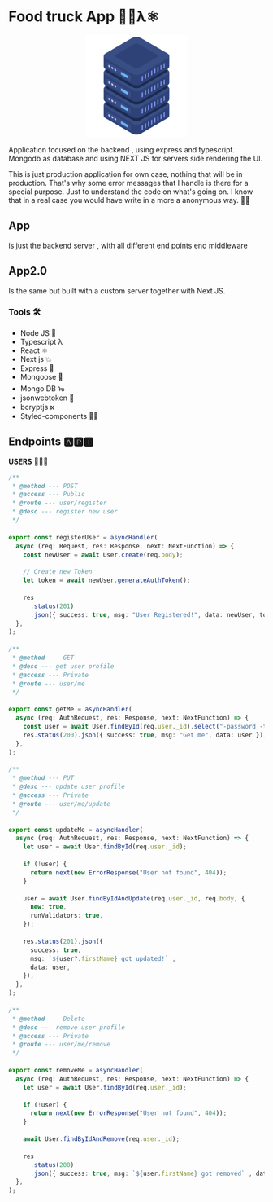 # Food truck App 🧄🚚λ⚛️

<p align="center">
  <a href="" rel="noopener">
 <img width=200px height=200px src="./server.png" alt="server logo"></a>
</p>

Application focused on the backend , using express and typescript.
Mongodb as database and using NEXT JS for servers side rendering the UI.

This is just production application for own case, nothing that will be in production. That's why some error messages that I handle is there for a special purpose. Just to understand the code on what's going on. I know that in a real case you would have write in a more a anonymous way. 🧛‍♂️

## App

is just the backend server , with all different end points end middleware

## App2.0

Is the same but built with a custom server together with Next JS.

### Tools 🛠

* Node JS 🥝
* Typescript λ
* React ⚛️
* Next js 💥
* Express 🚝
* Mongoose 🐨
* Mongo DB ᠣ
* jsonwebtoken 🗼
* bcryptjs ⳮ
* Styled-components 💅🏻

## Endpoints 🅰🅿🅸

**USERS** 👩🏻‍💻

``` ts
/**
 * @method --- POST
 * @access --- Public
 * @route --- user/register
 * @desc --- register new user
 */

export const registerUser = asyncHandler(
  async (req: Request, res: Response, next: NextFunction) => {
    const newUser = await User.create(req.body);

    // Create new Token
    let token = await newUser.generateAuthToken();

    res
      .status(201)
      .json({ success: true, msg: "User Registered!", data: newUser, token });
  },
);

/**
 * @method --- GET
 * @desc --- get user profile
 * @access --- Private
 * @route --- user/me
 */

export const getMe = asyncHandler(
  async (req: AuthRequest, res: Response, next: NextFunction) => {
    const user = await User.findById(req.user._id).select("-password -tokens");
    res.status(200).json({ success: true, msg: "Get me", data: user });
  },
);

/**
 * @method --- PUT
 * @desc --- update user profile
 * @access --- Private
 * @route --- user/me/update
 */

export const updateMe = asyncHandler(
  async (req: AuthRequest, res: Response, next: NextFunction) => {
    let user = await User.findById(req.user._id);

    if (!user) {
      return next(new ErrorResponse("User not found", 404));
    }

    user = await User.findByIdAndUpdate(req.user._id, req.body, {
      new: true,
      runValidators: true,
    });

    res.status(201).json({
      success: true,
      msg: `${user?.firstName} got updated!` ,
      data: user,
    });
  },
);

/**
 * @method --- Delete
 * @desc --- remove user profile
 * @access --- Private
 * @route --- user/me/remove
 */

export const removeMe = asyncHandler(
  async (req: AuthRequest, res: Response, next: NextFunction) => {
    let user = await User.findById(req.user._id);

    if (!user) {
      return next(new ErrorResponse("User not found", 404));
    }

    await User.findByIdAndRemove(req.user._id);

    res
      .status(200)
      .json({ success: true, msg: `${user.firstName} got removed` , data: {} });
  },
);
```
